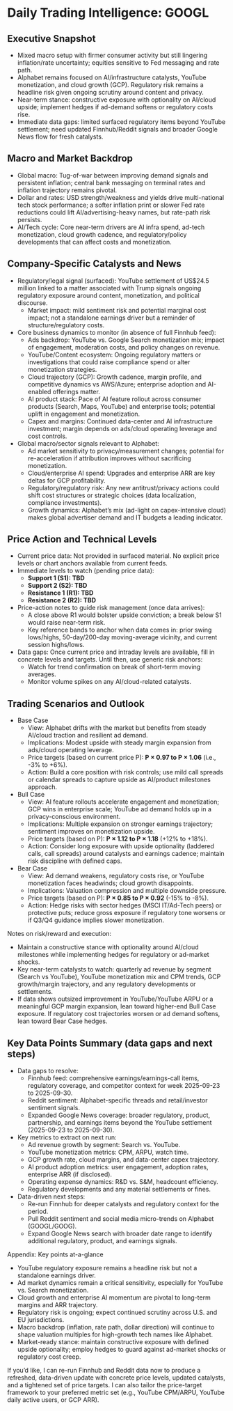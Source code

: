 # Daily Trading Intelligence: GOOGL

## Executive Snapshot
- Mixed macro setup with firmer consumer activity but still lingering inflation/rate uncertainty; equities sensitive to Fed messaging and rate path.
- Alphabet remains focused on AI/infrastructure catalysts, YouTube monetization, and cloud growth (GCP). Regulatory risk remains a headline risk given ongoing scrutiny around content and privacy.
- Near-term stance: constructive exposure with optionality on AI/cloud upside; implement hedges if ad-demand softens or regulatory costs rise.
- Immediate data gaps: limited surfaced regulatory items beyond YouTube settlement; need updated Finnhub/Reddit signals and broader Google News flow for fresh catalysts.

## Macro and Market Backdrop
- Global macro: Tug-of-war between improving demand signals and persistent inflation; central bank messaging on terminal rates and inflation trajectory remains pivotal.
- Dollar and rates: USD strength/weakness and yields drive multi-national tech stock performance; a softer inflation print or slower Fed rate reductions could lift AI/advertising-heavy names, but rate-path risk persists.
- AI/Tech cycle: Core near-term drivers are AI infra spend, ad-tech monetization, cloud growth cadence, and regulatory/policy developments that can affect costs and monetization.

## Company-Specific Catalysts and News
- Regulatory/legal signal (surfaced): YouTube settlement of US$24.5 million linked to a matter associated with Trump signals ongoing regulatory exposure around content, monetization, and political discourse.
  - Market impact: mild sentiment risk and potential marginal cost impact; not a standalone earnings driver but a reminder of structure/regulatory costs.
- Core business dynamics to monitor (in absence of full Finnhub feed):
  - Ads backdrop: YouTube vs. Google Search monetization mix; impact of engagement, moderation costs, and policy changes on revenue.
  - YouTube/Content ecosystem: Ongoing regulatory matters or investigations that could raise compliance spend or alter monetization strategies.
  - Cloud trajectory (GCP): Growth cadence, margin profile, and competitive dynamics vs AWS/Azure; enterprise adoption and AI-enabled offerings matter.
  - AI product stack: Pace of AI feature rollout across consumer products (Search, Maps, YouTube) and enterprise tools; potential uplift in engagement and monetization.
  - Capex and margins: Continued data-center and AI infrastructure investment; margin depends on ads/cloud operating leverage and cost controls.
- Global macro/sector signals relevant to Alphabet:
  - Ad market sensitivity to privacy/measurement changes; potential for re-acceleration if attribution improves without sacrificing monetization.
  - Cloud/enterprise AI spend: Upgrades and enterprise ARR are key deltas for GCP profitability.
  - Regulatory/regulatory risk: Any new antitrust/privacy actions could shift cost structures or strategic choices (data localization, compliance investments).
  - Growth dynamics: Alphabet’s mix (ad-light on capex-intensive cloud) makes global advertiser demand and IT budgets a leading indicator.

## Price Action and Technical Levels
- Current price data: Not provided in surfaced material. No explicit price levels or chart anchors available from current feeds.
- Immediate levels to watch (pending price data):
  - **Support 1 (S1): TBD** 
  - **Support 2 (S2): TBD** 
  - **Resistance 1 (R1): TBD** 
  - **Resistance 2 (R2): TBD** 
- Price-action notes to guide risk management (once data arrives):
  - A close above R1 would bolster upside conviction; a break below S1 would raise near-term risk.
  - Key reference bands to anchor when data comes in: prior swing lows/highs, 50-day/200-day moving-average vicinity, and current session highs/lows.
- Data gaps: Once current price and intraday levels are available, fill in concrete levels and targets. Until then, use generic risk anchors:
  - Watch for trend confirmation on break of short-term moving averages.
  - Monitor volume spikes on any AI/cloud-related catalysts.

## Trading Scenarios and Outlook
- Base Case
  - View: Alphabet drifts with the market but benefits from steady AI/cloud traction and resilient ad demand.
  - Implications: Modest upside with steady margin expansion from ads/cloud operating leverage.
  - Price targets (based on current price P): **P × 0.97 to P × 1.06** (i.e., -3% to +6%).
  - Action: Build a core position with risk controls; use mild call spreads or calendar spreads to capture upside as AI/product milestones approach.
- Bull Case
  - View: AI feature rollouts accelerate engagement and monetization; GCP wins in enterprise scale; YouTube ad demand holds up in a privacy-conscious environment.
  - Implications: Multiple expansion on stronger earnings trajectory; sentiment improves on monetization upside.
  - Price targets (based on P): **P × 1.12 to P × 1.18** (+12% to +18%).
  - Action: Consider long exposure with upside optionality (laddered calls, call spreads) around catalysts and earnings cadence; maintain risk discipline with defined caps.
- Bear Case
  - View: Ad demand weakens, regulatory costs rise, or YouTube monetization faces headwinds; cloud growth disappoints.
  - Implications: Valuation compression and multiple downside pressure.
  - Price targets (based on P): **P × 0.85 to P × 0.92** (-15% to -8%).
  - Action: Hedge risks with sector hedges (MSCI IT/Ad-Tech peers) or protective puts; reduce gross exposure if regulatory tone worsens or if Q3/Q4 guidance implies slower monetization.

Notes on risk/reward and execution:
- Maintain a constructive stance with optionality around AI/cloud milestones while implementing hedges for regulatory or ad-market shocks.
- Key near-term catalysts to watch: quarterly ad revenue by segment (Search vs YouTube), YouTube monetization mix and CPM trends, GCP growth/margin trajectory, and any regulatory developments or settlements.
- If data shows outsized improvement in YouTube/YouTube ARPU or a meaningful GCP margin expansion, lean toward higher-end Bull Case exposure. If regulatory cost trajectories worsen or ad demand softens, lean toward Bear Case hedges.

## Key Data Points Summary (data gaps and next steps)
- Data gaps to resolve:
  - Finnhub feed: comprehensive earnings/earnings-call items, regulatory coverage, and competitor context for week 2025-09-23 to 2025-09-30.
  - Reddit sentiment: Alphabet-specific threads and retail/investor sentiment signals.
  - Expanded Google News coverage: broader regulatory, product, partnership, and earnings items beyond the YouTube settlement (2025-09-23 to 2025-09-30).
- Key metrics to extract on next run:
  - Ad revenue growth by segment: Search vs. YouTube.
  - YouTube monetization metrics: CPM, ARPU, watch time.
  - GCP growth rate, cloud margins, and data-center capex trajectory.
  - AI product adoption metrics: user engagement, adoption rates, enterprise ARR (if disclosed).
  - Operating expense dynamics: R&D vs. S&M, headcount efficiency.
  - Regulatory developments and any material settlements or fines.
- Data-driven next steps:
  - Re-run Finnhub for deeper catalysts and regulatory context for the period.
  - Pull Reddit sentiment and social media micro-trends on Alphabet (GOOGL/GOOG).
  - Expand Google News search with broader date range to identify additional regulatory, product, and earnings signals.

Appendix: Key points at-a-glance
- YouTube regulatory exposure remains a headline risk but not a standalone earnings driver.
- Ad market dynamics remain a critical sensitivity, especially for YouTube vs. Search monetization.
- Cloud growth and enterprise AI momentum are pivotal to long-term margins and ARR trajectory.
- Regulatory risk is ongoing; expect continued scrutiny across U.S. and EU jurisdictions.
- Macro backdrop (inflation, rate path, dollar direction) will continue to shape valuation multiples for high-growth tech names like Alphabet.
- Market-ready stance: maintain constructive exposure with defined upside optionality; employ hedges to guard against ad-market shocks or regulatory cost creep.

If you’d like, I can re-run Finnhub and Reddit data now to produce a refreshed, data-driven update with concrete price levels, updated catalysts, and a tightened set of price targets. I can also tailor the price-target framework to your preferred metric set (e.g., YouTube CPM/ARPU, YouTube daily active users, or GCP ARR).